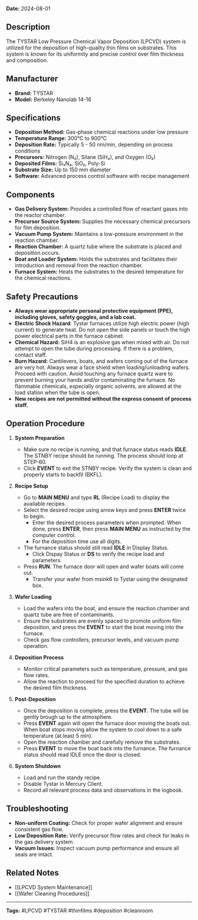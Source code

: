 **Date:** 2024-08-01

## Description
The TYSTAR Low Pressure Chemical Vapor Deposition (LPCVD) system is utilized for the deposition of high-quality thin films on substrates. This system is known for its uniformity and precise control over film thickness and composition.

## Manufacturer
- **Brand:** TYSTAR
- **Model:** Berkeley Nanolab 14-16

## Specifications
- **Deposition Method:** Gas-phase chemical reactions under low pressure
- **Temperature Range:** 300°C to 900°C
- **Deposition Rate:** Typically 5 - 50 nm/min, depending on process conditions
- **Precursors:** Nitrogen (N₂), Silane (SiH₄), and Oxygen (O₂)
- **Deposited Films:** Si₃N₄, SiO₂, Poly-Si
- **Substrate Size:** Up to 150 mm diameter
- **Software:** Advanced process control software with recipe management

## Components

- **Gas Delivery System:** Provides a controlled flow of reactant gases into the reactor chamber.
- **Precursor Source System:** Supplies the necessary chemical precursors for film deposition.
- **Vacuum Pump System:** Maintains a low-pressure environment in the reaction chamber.
- **Reaction Chamber:** A quartz tube where the substrate is placed and deposition occurs.
- **Boat and Loader System:** Holds the substrates and facilitates their introduction and removal from the reaction chamber.
- **Furnace System:** Heats the substrates to the desired temperature for the chemical reactions.

## Safety Precautions
- **Always wear appropriate personal protective equipment (PPE), including gloves, safety goggles, and a lab coat.**
- **Electric Shock Hazard**: Tystar furnaces utilize high electric power (high current) to generate heat. Do not open the side panels or touch the high power electrical parts in the furnace cabinet.
- **Chemical Hazard:** SiH4 is an explosive gas when mixed with air. Do not attempt to open the tube during processing. If there is a problem, contact staff.
- **Burn Hazard:** Cantilevers, boats, and wafers coming out of the furnace are very hot. Always wear a face shield when loading/unloading wafers. Proceed with caution. Avoid touching any furnace quartz ware to prevent burning your hands and/or contaminating the furnace. No flammable chemicals, especially organic solvents, are allowed at the load station when the tube is open.
- **New recipes are not permitted without the express consent of process staff.**

## Operation Procedure
1. **System Preparation**
    - Make sure no recipe is running, and that furnace status reads **IDLE**. The STNBY recipe should be running. The process should loop at STEP-60.
    - Click **EVENT** to exit the STNBY recipe. Verify the system is clean and properly starts to backfil (BKFL).

2. **Recipe Setup**
    - Go to **MAIN MENU** and type **RL** (Recipe Load) to display the available recipes.
    - Select the desired recipe using arrow keys and press **ENTER** twice to begin.
        - Enter the desired process parameters when prompted. When done, press **ENTER**, then press **MAIN MENU** as instructed by the computer control.
        - For the deposition time use all digits.
    - The furnance status should still read **IDLE** in Display Status.
        - Click Dispay Status or **DS** to verify the recipe load and parameters.
    -  Press **RUN**. The furnace door will open and wafer boats will come out. 
        - Transfer your wafer from msink6 to Tystar using the designated box.

3. **Wafer Loading**
    - Load the wafers into the boat, and ensure the reaction chamber and quartz tube are free of contaminants.
    - Ensure the substrates are evenly spaced to promote uniform film deposition, and press the **EVENT** to start the boat moving into the furnace.
    - Check gas flow controllers, precursor levels, and vacuum pump operation. 

4. **Deposition Process**
    - Monitor critical parameters such as temperature, pressure, and gas flow rates.
    - Allow the reaction to proceed for the specified duration to achieve the desired film thickness.

5. **Post-Deposition**
    - Once the deposition is complete, press the **EVENT**. The tube will be gently brough up to the atmosphere.
    - Press **EVENT** again will open the furnace door moving the boats out. 
    When boat stops moving allow the system to cool down to a safe temperature (at least 5 min).
    - Open the reaction chamber and carefully remove the substrates.
    - Press **EVENT** to move the boat back into the furnance. The furnance status should read IDLE once the door is closed.

6. **System Shutdown**
    - Load and run the standy recipe.
    - Disable Tystar in Mercury Client.
    - Record all relevant process data and observations in the logbook.

## Troubleshooting
- **Non-uniform Coating:** Check for proper wafer alignment and ensure consistent gas flow.
- **Low Deposition Rate:** Verify precursor flow rates and check for leaks in the gas delivery system.
- **Vacuum Issues:** Inspect vacuum pump performance and ensure all seals are intact.

## Related Notes
- [[LPCVD System Maintenance]]
- [[Wafer Cleaning Procedures]]

---

**Tags:** #LPCVD #TYSTAR #thinfilms #deposition #cleanroom
